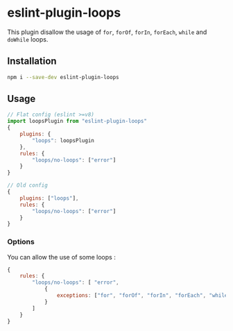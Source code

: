 # eslint-plugin-loops

This plugin disallow the usage of `for`, `forOf`, `forIn`, `forEach`, `while` and `doWhile` loops.

## Installation
```sh
npm i --save-dev eslint-plugin-loops
```

## Usage

```js
// Flat config (eslint >=v8)
import loopsPlugin from "eslint-plugin-loops"
{
    plugins: {
        "loops": loopsPlugin
    },
    rules: {
        "loops/no-loops": ["error"]
    }
}

// Old config
{
    plugins: ["loops"],
    rules: {
        "loops/no-loops": ["error"]
    }
}
```

### Options
You can allow the use of some loops :
```js
{
    rules: {
        "loops/no-loops": [ "error",
            {
                exceptions: ["for", "forOf", "forIn", "forEach", "while", "doWhile"]
            }
        ]
    }
}
```